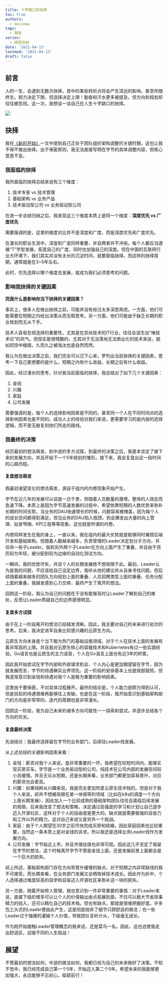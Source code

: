 ```yaml
---
title: 十字路口的抉择
toc: true
authors:
  - kevinwu
tags:
  - 随笔
series:
  - 感悟总结
date: '2021-04-13'
lastmod: '2021-04-13'
draft: false
---
```


## 前言
人的一生，会遇到无数次抉择，其中的某些转折点将会产生深远的影响，甚至伴随终生。努力决定下限，但选择决定上限！勤奋和汗水更多被提及，但方向和规划却往往被忽视。这一次，我想谈一谈自己在人生十字路口的抉择。

![](https://kevinwu0904-blog-images.oss-cn-shanghai.aliyuncs.com/blogs-mind-decision/cross.png)

## 抉择
我在[《新的开始》](../mind-startup)一文中提到自己正处于团队组织架构调整的关键时期，这也让我不得不做出抉择。出于保密原则，我无法直接写明在字节的具体调整内容，但核心意思不变。

### 我面临的抉择
我所面临的抉择总结来说有三个维度：
1. 技术专家 vs 技术管理
2. 基础架构 vs 业务产品
3. 技术驱动型公司 vs 业务驱动型公司

在进一步总结归纳之后，我发现这三个维度本质上是同一个维度：**深度优先 vs 广度优先**

需要强调的是，这里的维度对比并不是深度和广度，而是深度优先和广度优先。

在漫长的职业生涯中，深度和广度同样重要，并且两者并不冲突。每个人都应当遵循“T”字型发展，拓宽自己的广度，同时也加强自己的深度。但在中国的互联网行业大环境下，我们其实并没有太长的沉淀时间，就要面临抉择。而这样的抉择周期，通常就是在3~5年左右。

此时，优先选择以哪个维度去发展，就成为我们必须思考的问题。

### 影响我抉择的关键因素
**究竟什么是影响你当下抉择的关键因素？** 

事实上，很多人在做出抉择之前，可能并没有经过太多深思熟虑。一方面，他们可能需要在短期之内给出决策从而无暇思考。另一方面，他们可能由于缺乏长期的职业规划而无从下手。

技术人容易忽视选择的重要性，尤其是在崇尚技术的IT行业，往往会滋生出“唯技术论”的风气。但现实是很残酷的，尤其对于无法落地无法商业化的技术来说，就如同空中楼阁，久而久之被淘汰也是自然而然。

我认为在做出决策之前，我们完全可以沉下心来，罗列出当前抉择的关键因素，思考一下自己更想要的是什么，短期之内有什么收益，长期之后有什么收益。

因此，经过漫长的思考，针对我当前面临的抉择，我总结出了如下几个关键因素：
1. 金钱
2. 兴趣
3. 家庭
4. 公司发展

需要强调的是，每个人的选择影响因素是不同的，甚至同一个人在不同时间点的选择影响因素也是不同的。成功人士的经验对我们来说，更需要学习的是内层的选择逻辑，而不是无脑复刻他们所走的路线。

### 我最终的决策
经历最初的想法萌发，到中途的多方试探，到最终的决策之后，我基本坚定了接下来的发展方向，并且开始下一个5年规划的雏形。接下来，我会复盘出这一段时间的心路历程。

#### 复盘想法萌发
我最初渴望变化的想法萌发，源自于组内的内卷现象开始产生。

字节在近几年的发展可以说是一日千里，但随着人员数量的激增，整体的人效反而急速下降。本质上是因为字节高速发展的过程中，希望依靠短期的人数优势来弥补长期的时间劣势。当业务的DAU快速增长的时候，问题容易被掩盖，因为每个人的成长空间都得到满足。但当业务的DAU陷入瓶颈，则会爆发出大量的向上管理、扯皮甩锅、KPI工程等等现象。这也就是所谓的内卷。

内卷同样发生在我的身上，一直以来，我在组内的最大优势就是能够同时兼顾后端开发和基础架构。但随着人数越来越多，负责管理的Leader决定划分子方向，并任命一些子Leader。我和另外两个子Leader在方向上面产生了重叠，并且由于资历较为年轻，被分配到较为边缘的自动化测试方向。

一瞬间，我的优势尽失，并且个人的长期发展绝不想局限于此。最初，Leader认为是我的问题，不应该给自己设定边界，我听从他的建议并从自身寻找问题。但后续随着越来越多的团队方向规划上面的重叠、人员招聘类型上面的重叠、任务分配上面的重叠，我越发感到心力交瘁，最终产生了离开的想法。

回顾这一阶段，我认为自己的问题在于没有能够及时让Leader了解到自己的难处，反而让Leader质疑自己的边界感很明显。

#### 复盘多方试探
由于在上一阶段离开的想法已经越发清晰。因此，我主要对自己的未来进行初次的思考。后来，我决定进军自身比较感兴趣的云原生方向。

云原生方向本身是个当下极为热门的基础设施领域，对于个人在技术上面的发展有着非常高的上限。并且我对云原生核心的容器技术和Kubernetes有过一些实践经验。Go语言也是云原生的主力语音，个人在Go语言上面也有近3年的积累。

因此我开始尝试在字节内部和外部谋求机会，个人内心是更加期望留在字节，因为就发展而言，字节的待遇确实业界领先。这一阶段的安排基本上也是按部就班，但我逐渐意识到金钱和待遇对我个人是极为重要的影响因素。

这里由于要保密，不对具体过程展开。最终的结论是，个人能力是颇为得到认可，但是目前的待遇很难再能够往上突破。也是在这一阶段，我开始意识到基础架构部门的方向是非常窄的，迭代的周期也是非常漫长。

回顾这一阶段，我为自己未来的诸多方向可能性一一探索和尝试，并逐步总结各个方向的优劣。

#### 复盘最终决策
先说结论：我最终选择留在字节的业务部门，后续往Leader线发展。

从上述总结的关键影响因素来看：
1. 金钱：薪资对我个人来说，是非常重要的一环。我希望在较短时间内，能够实现买房买车。字节是一个业务驱动型的公司，纯技术在公司内部的发展空间较小且缓慢。并且无论从短期，还是长期来看，业务部门都更加容易晋升，对应的薪资也会更高。
2. 兴趣：如果纯粹从兴趣来说，我是完全更加热爱云原生技术栈的。但是对于我个人来说，却并不想被局限在某一块很窄的领域（比如在k8s的调度一个方向上面长期发展），因此加入一个比较成熟的基础架构团队往往会面临后续发展的局限。后来我改变了想法和策略，决定通过高强度的学习和计划让自己逐步迈入开源社区，这样对于个人的自由度是更大的。缺点就是需要极强的自驱力和工作以外的精力，这对自己来说又是另外一个挑战。
3. 家庭：由于个人期望在30岁之前尽快完成买房和结婚，因此家庭因素也比较重要，当然这一条本质上是对金钱的诉求。所以我还是选择业务Leader线作为发展方向。
4. 公司发展：字节临近上市，并且市值估值也非常可观。因此这几乎坚定了我留在字节的想法，这个时候离开字节不管是金钱上面，还是发展前景上面都会是一个巨大的损失。

综上所述，基础架构部门存在方向窄晋升缓慢的缺点，对于短期之内非常缺钱的我不可接受。而长期来看，在业务部门发展又会牺牲掉技术成长。因此作为折中，个人选择通过难度较高的自学和自驱迈入开源社区来弥补这一块的损失。

另一方面，随着开始带人管理，我也意识到一件非常重要的事情：对于Leader来说，直属下级的增多可以让个人的价值输出由点拓展到面，不仅可以极大节省琐事精力的投入，还可以精化自己的技术栈。但也有缺点，那就是很难把握好度。许多包工头式的Leader便由此产生，这是彻底抛弃了细节只顾舒适的做法；也一些Leader过于强硬的灌输个人价值，导致团队言听计从，下级毫无成长。

作为刚开始接触Leader管理概念的我来说，还是菜鸟一名。因此，这也迫使我走出舒适区，迎接不同的人生挑战！

## 展望
不管最初的想法如何，中途的做法如何，我都已经为自己的未来做好了决策。不知不觉中，我已经完成自己第一个5年，开始迈入第二个5年。希望未来的我能够更加强大，永远能够不忘初心，砥砺前行！